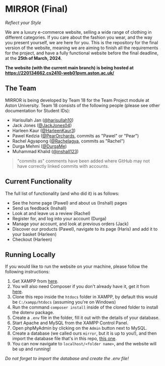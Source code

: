 # MIRЯOR (Final)
_Reflect your Style_

We are a luxury e-commerce website, selling a wide range of clothing in different categories. If you care about the fashion you wear, and the way you present yourself, we are here for you.
This is the repository for the final version of the website, meaning we are aiming to finish all the requirements for the project, and have a fully functional website before the final deadline, at the **25th of March, 2024**.

**The website (with the current main branch) is being hosted at https://220134662.cs2410-web01pvm.aston.ac.uk/**

## The Team
MIRЯOR is being developed by Team 18 for the Team Project module at Aston University. Team 18 consists of the following people (please see other documentation for Student IDs):
- Harisullah Jan ([@harisullah10](https://github.com/harisullah10 "harisullah10"))
- Jack Jones ([@JackJones04](https://github.com/JackJones04 "JackJones04"))
- Harleen Kaur ([@HarleenKaur3](https://github.com/HarleenKaur3 "HarleenKaur3 (Harleen Kaur)"))
- Pawel Kedzia ([@PearOrchards](https://github.com/PearOrchards "PearOrchards (Pawel)"), commits as "Pawel" or "Pear")
- Rachel Agyapong ([@Rachelagya](https://github.com/Rachelagya "Rachelagya"), commits as "Rachel")
- Durga Mehmi ([@DurgaMe](https://github.com/DurgaMe "DurgaMe"))
- Muhammad Khalid ([@inshall123](https://github.com/inshall123 "inshall123"))
> "commits as" comments have been added where GitHub may not have correctly linked commits with accounts.

## Current Functionality
The full list of functionality (and who did it) is as follows:
- See the home page (Pawel) and about us (Inshall) pages
- Send us feedback (Inshall)
- Look at and leave us a review (Rachel)
- Register for, and log into your account (Durga)
- Manage your account, and look at previous orders (Jack)
- Discover our products (Pawel), navigate to its page (Haris) and add it to your basket (Harleen)
- Checkout (Harleen)

## Running Locally
If you would like to run the website on your machine, please follow the following instructions:
1. Get XAMPP from [here](https://www.apachefriends.org/ "Apache Friends").
2. You will also need Composer if you don't already have it, get it from [here](https://getcomposer.org/download/ "Get Composer").
3. Clone this repo inside the `htdocs` folder in XAMPP, by default this would be `C:/xampp/htdocs` (assuming you're on Windows)
4. Run the command `composer install` inside of the cloned folder to install the dotenv package.
5. Create a `.env` file in the folder, fill it out with the details of your database.
6. Start Apache and MySQL from the XAMPP Control Panel.
7. Open phpMyAdmin by clicking on the `Admin` button next to MySQL.
8. Create a database (we called ours `mirror`, but it is up to you!), and then import the database file that's in this repo, [this one](init_table.sql "init_table.sql").
9. You can now navigate to `localhost/<folder name>`, and the website will be up and running!

_Do not forget to import the database and create the .env file!_